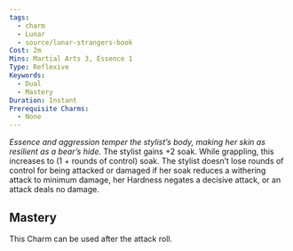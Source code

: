 ```yaml
---
tags:
  - charm
  - Lunar
  - source/lunar-strangers-book
Cost: 2m
Mins: Martial Arts 3, Essence 1
Type: Reflexive
Keywords:
  - Dual
  - Mastery
Duration: Instant
Prerequisite Charms:
  - None
---
```

*Essence and aggression temper the stylist’s body, making her skin as resilient as a bear’s hide.*
The stylist gains +2 soak. While grappling, this increases to (1 + rounds of control) soak. The stylist doesn’t lose rounds of control for being attacked or damaged if her soak reduces a withering attack to minimum damage, her Hardness negates a decisive attack, or an attack deals no damage.

## Mastery
This Charm can be used after the attack roll.